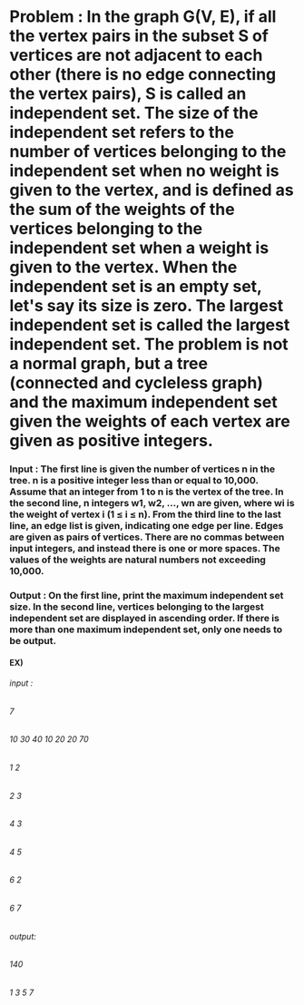 # Problem : In the graph G(V, E), if all the vertex pairs in the subset S of vertices are not adjacent to each other (there is no edge connecting the vertex pairs), S is called an independent set. The size of the independent set refers to the number of vertices belonging to the independent set when no weight is given to the vertex, and is defined as the sum of the weights of the vertices belonging to the independent set when a weight is given to the vertex. When the independent set is an empty set, let's say its size is zero. The largest independent set is called the largest independent set. The problem is not a normal graph, but a tree (connected and cycleless graph) and the maximum independent set given the weights of each vertex are given as positive integers.

### Input : The first line is given the number of vertices n in the tree. n is a positive integer less than or equal to 10,000. Assume that an integer from 1 to n is the vertex of the tree. In the second line, n integers w1, w2, ..., wn are given, where wi is the weight of vertex i (1 ≤ i ≤ n). From the third line to the last line, an edge list is given, indicating one edge per line. Edges are given as pairs of vertices. There are no commas between input integers, and instead there is one or more spaces. The values ​​of the weights are natural numbers not exceeding 10,000.

### Output : On the first line, print the maximum independent set size. In the second line, vertices belonging to the largest independent set are displayed in ascending order. If there is more than one maximum independent set, only one needs to be output.

#### EX)
###### input :                                 
###### 7
###### 10 30 40 10 20 20 70
###### 1 2
###### 2 3
###### 4 3
###### 4 5
###### 6 2
###### 6 7

###### output:
###### 140
###### 1 3 5 7
